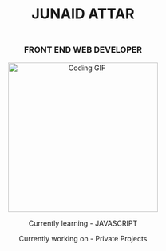 
<h1 align="center">JUNAID ATTAR</h1>
<p align="center">
  <img src="assets/line.gif" width="100%" height="3"/>
</p>
<h3 align="center">FRONT END WEB DEVELOPER</h3>
<p align="center">
  <img alt="Coding GIF" width="300" height="auto" src="assets/coding.gif"/>
</p>



<p align="center">Currently learning - JAVASCRIPT</p>
<p align="center">Currently working on - Private Projects</p>

